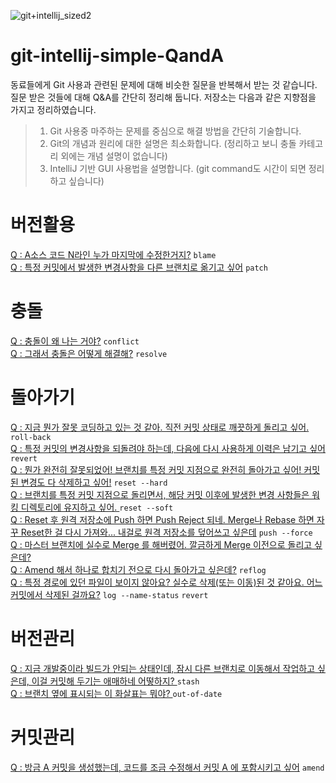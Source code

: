 ![git+intellij_sized2](https://user-images.githubusercontent.com/34666301/148475812-046ba69c-30be-4df2-994f-7d3071916bac.png)

# git-intellij-simple-QandA
동료들에게 Git 사용과 관련된 문제에 대해 비슷한 질문을 반복해서 받는 것 같습니다. 질문 받은 것들에 대해 Q&A를 간단히 정리해 둡니다. 저장소는 다음과 같은 지향점을 가지고 정리하였습니다.  

> 1. Git 사용중 마주하는 문제를 중심으로 해결 방법을 간단히 기술합니다.  
> 2. Git의 개념과 원리에 대한 설명은 최소화합니다. (정리하고 보니 충돌 카테고리 외에는 개념 설명이 없습니다)       
> 3. IntelliJ 기반 GUI 사용법을 설명합니다. (git command도 시간이 되면 정리하고 싶습니다)   


# 버전활용
[Q : A소스 코드 N라인 누가 마지막에 수정한거지?](https://github.com/Jsing/intellij-git-trouble-qanda/blob/2d054e70d253cf3aa4f5e1d97cefb12d279f9a44/%EB%B2%84%EC%A0%84%ED%99%9C%EC%9A%A9/A%EC%86%8C%EC%8A%A4%20%EC%BD%94%EB%93%9C%20N%EB%9D%BC%EC%9D%B8%20%EB%88%84%EA%B0%80%20%EB%A7%88%EC%A7%80%EB%A7%89%EC%97%90%20%EC%88%98%EC%A0%95%ED%95%9C%EA%B1%B0%EC%A7%80%3F.md) `blame`   
[Q : 특정 커밋에서 발생한 변경사항을 다른 브랜치로 옮기고 싶어](https://github.com/Jsing/intellij-git-trouble-qanda/blob/13a89432c02bbcd6fe797d67dce1c44ef121c7ed/%EB%B2%84%EC%A0%84%ED%99%9C%EC%9A%A9/Q%20:%20%ED%8A%B9%EC%A0%95%20%EC%BB%A4%EB%B0%8B%EC%97%90%EC%84%9C%20%EB%B0%9C%EC%83%9D%ED%95%9C%20%EB%B3%80%EA%B2%BD%EC%82%AC%ED%95%AD%EC%9D%84%20%EB%8B%A4%EB%A5%B8%20%EB%B8%8C%EB%9E%9C%EC%B9%98%EB%A1%9C%20%EC%98%AE%EA%B8%B0%EA%B3%A0%20%EC%8B%B6%EC%96%B4.md) `patch`  

# 충돌
[Q : 충돌이 왜 나는 거야?](https://github.com/Jsing/intellij-git-trouble-qanda/blob/1bae99cc5506079265b95accf435155d93811864/%EC%B6%A9%EB%8F%8C/Q%20:%20%EC%B6%A9%EB%8F%8C%EC%9D%B4%20%EC%99%9C%20%EB%82%98%EB%8A%94%20%EA%B1%B0%EC%95%BC%3F.md) `conflict`  
[Q : 그래서 충돌은 어떻게 해결해?](https://github.com/Jsing/intellij-git-trouble-qanda/blob/1bae99cc5506079265b95accf435155d93811864/%EC%B6%A9%EB%8F%8C/Q%20:%20%EC%B6%A9%EB%8F%8C%EC%9D%B4%20%EC%99%9C%20%EB%82%98%EB%8A%94%20%EA%B1%B0%EC%95%BC%3F.md) `resolve` 

# 돌아가기
[Q : 지금 뭔가 잘못 코딩하고 있는 것 같아. 직전 커밋 상태로 깨끗하게 돌리고 싶어. ](https://github.com/Jsing/intellij-git-trouble-qanda/blob/c6b5553285e6b0e63023800674e53c73651626a6/%EB%8F%8C%EC%95%84%EA%B0%80%EA%B8%B0/Q%20:%20%EC%A7%80%EA%B8%88%20%EB%AD%94%EA%B0%80%20%EC%9E%98%EB%AA%BB%20%EC%BD%94%EB%94%A9%ED%95%98%EA%B3%A0%20%EC%9E%88%EB%8A%94%20%EA%B2%83%20%EA%B0%99%EC%95%84.%20%EC%A7%81%EC%A0%84%20%EC%BB%A4%EB%B0%8B%20%EC%83%81%ED%83%9C%EB%A1%9C%20%EA%B9%A8%EB%81%97%ED%95%98%EA%B2%8C%20%EB%8F%8C%EB%A6%AC%EA%B3%A0%20%EC%8B%B6%EC%96%B4.md) `roll-back`  
[Q : 특정 커밋의 변경사항을 되돌려야 하는데, 다음에 다시 사용하게 이력은 남기고 싶어 ](https://github.com/Jsing/intellij-git-trouble-qanda/blob/63f9801b5658502c8167bb3dc4bd3ed190cf2464/%EB%8F%8C%EC%95%84%EA%B0%80%EA%B8%B0/Q%20:%20%ED%8A%B9%EC%A0%95%20%EC%BB%A4%EB%B0%8B%EC%9D%98%20%EB%B3%80%EA%B2%BD%EC%82%AC%ED%95%AD%EC%9D%84%20%EB%90%98%EB%8F%8C%EB%A0%A4%EC%95%BC%20%ED%95%98%EB%8A%94%EB%8D%B0,%20%EB%8B%A4%EC%9D%8C%EC%97%90%20%EB%8B%A4%EC%8B%9C%20%EC%82%AC%EC%9A%A9%ED%95%98%EA%B2%8C%20%EC%9D%B4%EB%A0%A5%EC%9D%80%20%EB%82%A8%EA%B8%B0%EA%B3%A0%20%EC%8B%B6%EC%96%B4%20.md) `revert`  
[Q : 뭔가 완전히 잘못되었어! 브랜치를 특정 커밋 지점으로 완전히 돌아가고 싶어! 커밋된 변경도 다 삭제하고 싶어!](https://github.com/Jsing/intellij-git-trouble-qanda/blob/92823d5624825fbff614f14e8cf3d485a6c0e282/%EB%8F%8C%EC%95%84%EA%B0%80%EA%B8%B0/Q%20:%20%EB%AD%94%EA%B0%80%20%EC%99%84%EC%A0%84%ED%9E%88%20%EC%9E%98%EB%AA%BB%EB%90%98%EC%97%88%EC%96%B4!%20%EB%B8%8C%EB%9E%9C%EC%B9%98%EB%A5%BC%20%ED%8A%B9%EC%A0%95%20%EC%BB%A4%EB%B0%8B%20%EC%A7%80%EC%A0%90%EC%9C%BC%EB%A1%9C%20%EC%99%84%EC%A0%84%ED%9E%88%20%EB%8F%8C%EC%95%84%EA%B0%80%EA%B3%A0%20%EC%8B%B6%EC%96%B4!%20%EC%BB%A4%EB%B0%8B%EB%90%9C%20%EB%B3%80%EA%B2%BD%EB%8F%84%20%EB%8B%A4%20%EC%82%AD%EC%A0%9C%ED%95%98%EA%B3%A0%20%EC%8B%B6%EC%96%B4!.md)  `reset --hard`  
[Q : 브랜치를 특정 커밋 지점으로 돌리면서, 해당 커밋 이후에 발생한 변경 사항들은 워킹 디렉토리에 유지하고 싶어. ](https://github.com/Jsing/intellij-git-trouble-qanda/blob/c2ffabfcad778247c2780188efecf502a9933257/%EB%8F%8C%EC%95%84%EA%B0%80%EA%B8%B0/Q%20:%20%EB%B8%8C%EB%9E%9C%EC%B9%98%EB%A5%BC%20%ED%8A%B9%EC%A0%95%20%EC%BB%A4%EB%B0%8B%20%EC%A7%80%EC%A0%90%EC%9C%BC%EB%A1%9C%20%EB%8F%8C%EB%A6%AC%EB%A9%B4%EC%84%9C,%20%ED%95%B4%EB%8B%B9%20%EC%BB%A4%EB%B0%8B%20%EC%9D%B4%ED%9B%84%EC%97%90%20%EB%B0%9C%EC%83%9D%ED%95%9C%20%EB%B3%80%EA%B2%BD%20%EC%82%AC%ED%95%AD%EB%93%A4%EC%9D%80%20%EC%9B%8C%ED%82%B9%20%EB%94%94%EB%A0%89%ED%86%A0%EB%A6%AC%EC%97%90%20%EC%9C%A0%EC%A7%80%ED%95%98%EA%B3%A0%20%EC%8B%B6%EC%96%B4.md)  `reset --soft`   
[Q : Reset 후 원격 저장소에 Push 하면 Push Reject 되네. Merge나 Rebase 하면 자꾸 Reset한 걸 다시 가져와... 내걸로 원격 저장소를 덮어쓰고 싶은데](https://github.com/Jsing/intellij-git-trouble-qanda/blob/47c52abae81961bcc09ce79087a732af0c023c3f/%EB%8F%8C%EC%95%84%EA%B0%80%EA%B8%B0/Q%20:%20Reset%20%ED%9B%84%20%EC%9B%90%EA%B2%A9%20%EC%A0%80%EC%9E%A5%EC%86%8C%EC%97%90%20Push%20%ED%95%98%EB%A9%B4%20Push%20Reject%20%EB%90%98%EB%84%A4.%20Merge%EB%82%98%20Rebase%20%ED%95%98%EB%A9%B4%20%EC%9E%90%EA%BE%B8%20Reset%ED%95%9C%20%EA%B1%B8%20%EB%8B%A4%EC%8B%9C%20%EA%B0%80%EC%A0%B8%EC%99%80...%20%EB%82%B4%EA%B1%B8%EB%A1%9C%20%EC%9B%90%EA%B2%A9%20%EC%A0%80%EC%9E%A5%EC%86%8C%EB%A5%BC%20%EB%8D%AE%EC%96%B4%EC%93%B0%EA%B3%A0%20%EC%8B%B6%EC%9D%80%EB%8D%B0.md)  `push --force`    
[Q : 마스터 브랜치에 실수로 Merge 를 해버렸어. 깔금하게 Merge 이전으로 돌리고 싶은데?](https://github.com/Jsing/git-intellij-simple-qanda/blob/be2cf44f1fe6916b5df874ccb503511a93182ef3/%EB%8F%8C%EC%95%84%EA%B0%80%EA%B8%B0/Q%20:%20%EB%A7%88%EC%8A%A4%ED%84%B0%20%EB%B8%8C%EB%9E%9C%EC%B9%98%EC%97%90%20%EC%8B%A4%EC%88%98%EB%A1%9C%20Merge%20%EB%A5%BC%20%ED%95%B4%EB%B2%84%EB%A0%B8%EC%96%B4.%20%EA%B9%94%EA%B8%88%ED%95%98%EA%B2%8C%20Merge%20%EC%9D%B4%EC%A0%84%EC%9C%BC%EB%A1%9C%20%EB%8F%8C%EB%A6%AC%EA%B3%A0%20%EC%8B%B6%EC%9D%80%EB%8D%B0%3F.md)  
[Q : Amend 해서 하나로 합치기 전으로 다시 돌아가고 싶은데?](https://github.com/Jsing/git-intellij-simple-qanda/blob/39edd8f6045b5afc71e9cb0341aee7436a786f9d/%EB%8F%8C%EC%95%84%EA%B0%80%EA%B8%B0/Q%20:%20Amend%20%ED%95%B4%EC%84%9C%20%ED%95%98%EB%82%98%EB%A1%9C%20%ED%95%A9%EC%B9%98%EA%B8%B0%20%EC%A0%84%EC%9C%BC%EB%A1%9C%20%EB%8B%A4%EC%8B%9C%20%EB%8F%8C%EC%95%84%EA%B0%80%EA%B3%A0%20%EC%8B%B6%EC%9D%80%EB%8D%B0.md) `reflog`  
[Q : 특정 경로에 있던 파일이 보이지 않아요? 실수로 삭제(또는 이동)된 것 같아요. 어느 커밋에서 삭제된 걸까요?](https://github.com/Jsing/git-intellij-simple-qanda/blob/9ac9bf2a4caf3475d787c00fe71fd22e0bd1ca86/%EB%8F%8C%EC%95%84%EA%B0%80%EA%B8%B0/Q%20:%20%ED%8A%B9%EC%A0%95%20%EA%B2%BD%EB%A1%9C%EC%97%90%20%EC%9E%88%EB%8D%98%20%ED%8C%8C%EC%9D%BC%EC%9D%B4%20%EB%B3%B4%EC%9D%B4%EC%A7%80%20%EC%95%8A%EC%95%84%EC%9A%94%3F%20%EC%8B%A4%EC%88%98%EB%A1%9C%20%EC%82%AD%EC%A0%9C(%EB%98%90%EB%8A%94%20%EC%9D%B4%EB%8F%99)%EB%90%9C%20%EA%B2%83%20%EA%B0%99%EC%95%84%EC%9A%94.%20%EC%96%B4%EB%8A%90%20%EC%BB%A4%EB%B0%8B%EC%97%90%EC%84%9C%20%EC%82%AD%EC%A0%9C%EB%90%9C%20%EA%B1%B8%EA%B9%8C%EC%9A%94%3F.md) `log --name-status` `revert`    

# 버전관리
[Q : 지금 개발중이라 빌드가 안되는 상태인데, 잠시 다른 브랜치로 이동해서 작업하고 싶은데, 이걸 커밋해 두기는 애매하네 어떻하지? ](https://github.com/Jsing/intellij-git-trouble-qanda/blob/c9bdc972a185e98da479730ee5cf90880ff6d28a/%EB%B2%84%EC%A0%84%EA%B4%80%EB%A6%AC/Q%20:%20%EC%A7%80%EA%B8%88%20%EA%B0%9C%EB%B0%9C%EC%A4%91%EC%9D%B4%EB%9D%BC%20%EB%B9%8C%EB%93%9C%EA%B0%80%20%EC%95%88%EB%90%98%EB%8A%94%20%EC%83%81%ED%83%9C%EC%9D%B8%EB%8D%B0,%20%EC%9E%A0%EC%8B%9C%20%EB%8B%A4%EB%A5%B8%20%EB%B8%8C%EB%9E%9C%EC%B9%98%EB%A1%9C%20%EC%9D%B4%EB%8F%99%ED%95%B4%EC%84%9C%20%EC%9E%91%EC%97%85%ED%95%98%EA%B3%A0%20%EC%8B%B6%EC%9D%80%EB%8D%B0,%20%EC%9D%B4%EA%B1%B8%20%EC%BB%A4%EB%B0%8B%ED%95%B4%20%EB%91%90%EA%B8%B0%EB%8A%94%20%EC%95%A0%EB%A7%A4%ED%95%98%EB%84%A4%20%EC%96%B4%EB%96%BB%ED%95%98%EC%A7%80%3F.md)  `stash`  
[Q : 브랜치 옆에 표시되는 이 화살표는 뭐야? ](https://github.com/Jsing/intellij-git-trouble-qanda/blob/2d3a1dd5b5a31948a918e1b07d14ab188d1d122b/%EB%B2%84%EC%A0%84%EA%B4%80%EB%A6%AC/Q%20:%20%EB%B8%8C%EB%9E%9C%EC%B9%98%20%EC%98%86%EC%97%90%20%ED%91%9C%EC%8B%9C%EB%90%98%EB%8A%94%20%EC%9D%B4%20%ED%99%94%EC%82%B4%ED%91%9C%EB%8A%94%20%EB%AD%90%EC%95%BC%3F.md) `out-of-date`  

# 커밋관리
[Q : 방금 A 커밋을 생성했는데, 코드를 조금 수정해서 커밋 A 에 포함시키고 싶어](https://github.com/Jsing/git-intellij-simple-qanda/blob/2f6bfed2f85f670d61971f2cf18b8f5828ed1eb6/%EC%BB%A4%EB%B0%8B%EA%B4%80%EB%A6%AC/Q%20:%20%EB%B0%A9%EA%B8%88%20A%20%EC%BB%A4%EB%B0%8B%EC%9D%84%20%EC%83%9D%EC%84%B1%ED%96%88%EB%8A%94%EB%8D%B0,%20%EC%BD%94%EB%93%9C%EB%A5%BC%20%EC%A1%B0%EA%B8%88%20%EC%88%98%EC%A0%95%ED%95%B4%EC%84%9C%20%EC%BB%A4%EB%B0%8B%20A%20%EC%97%90%20%ED%8F%AC%ED%95%A8%EC%8B%9C%ED%82%A4%EA%B3%A0%20%EC%8B%B6%EC%96%B4.md) `amend`  
